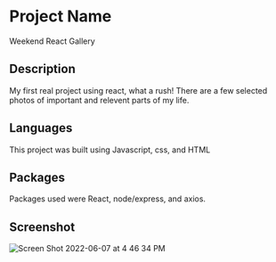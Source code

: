 # Project Name

Weekend React Gallery

## Description

My first real project using react, what a rush! There are a few selected photos of important and relevent parts of my life.

## Languages

This project was built using Javascript, css, and HTML

## Packages

Packages used were React, node/express, and axios.

## Screenshot

![Screen Shot 2022-06-07 at 4 46 34 PM](https://user-images.githubusercontent.com/90285369/172488455-d7269e15-b632-41d4-987e-05f8e66e9230.png)
